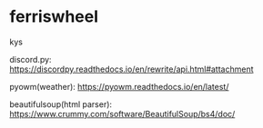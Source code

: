 # ferriswheel
kys

discord.py:
https://discordpy.readthedocs.io/en/rewrite/api.html#attachment

pyowm(weather):
https://pyowm.readthedocs.io/en/latest/

beautifulsoup(html parser):
https://www.crummy.com/software/BeautifulSoup/bs4/doc/

